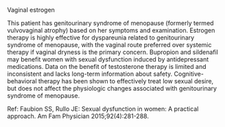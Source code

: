 Vaginal estrogen

This patient has genitourinary syndrome of menopause (formerly termed vulvovaginal atrophy) based on her symptoms and examination. Estrogen therapy is highly effective for dyspareunia related to genitourinary syndrome of menopause, with the vaginal route preferred over systemic therapy if vaginal dryness is the primary concern. Bupropion and sildenafil may benefit women with sexual dysfunction induced by antidepressant medications. Data on the benefit of testosterone therapy is limited and inconsistent and lacks long-term information about safety. Cognitive-behavioral therapy has been shown to effectively treat low sexual desire, but does not affect the physiologic changes associated with genitourinary syndrome of menopause.

Ref: Faubion SS, Rullo JE: Sexual dysfunction in women: A practical approach.
Am Fam Physician 2015;92(4):281-288.